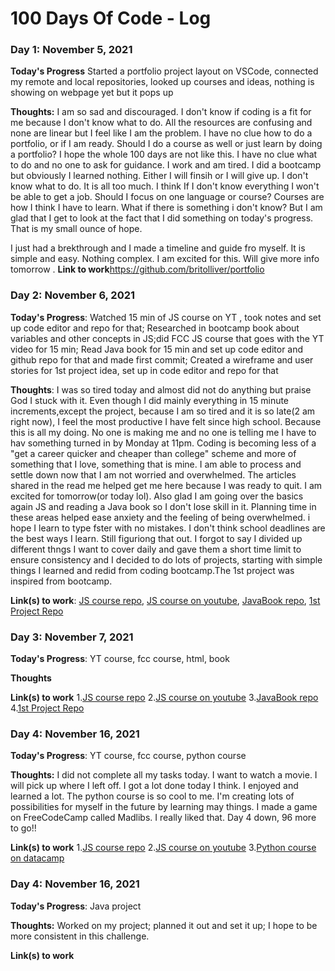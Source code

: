 # 100 Days Of Code - Log

### Day 1: November 5, 2021
<!-- ##### (delete me or comment me out)

**Today's Progress**: Fixed CSS, worked on canvas functionality for the app.

**Thoughts:** I really struggled with CSS, but, overall, I feel like I am slowly getting better at it. Canvas is still new for me, but I managed to figure out some basic functionality.

**Link to work:** [Calculator App](http://www.example.com) -->
**Today's Progress** Started a portfolio project layout on VSCode, connected my remote and local repositories, looked up courses and ideas, nothing is showing on webpage yet but it pops up

**Thoughts:** I am so sad and discouraged. I don't know if coding is a fit for me because I don't know what to do. All the resources are confusing and none are linear but I feel like I am the problem. I have no clue how to do a portfolio, or if I am ready. Should I do a course as well or just learn by doing a portfolio? I hope the whole 100 days are not like this. I have no clue what to do and no one to ask for guidance. I work and am tired. I did a bootcamp but obviously I learned nothing. Either I will finsih or I will give up. I don't know what to do. It is all too much. I think If I don't know everything I won't be able to get a job. Should I focus on one language or course? Courses are how I think I have to learn. What if there is something i don't know? But I am glad that I get to look at the fact that I did something on today's progress. That is my small ounce of hope.

I just had a brekthrough and I made a timeline and guide fro myself. It is simple and easy. Nothing complex. I am excited for this.  Will give more info tomorrow .
**Link to work**https://github.com/britolliver/portfolio

### Day 2: November 6, 2021


**Today's Progress**: Watched 15 min of JS course on YT , took notes and set up code editor and repo for that; Researched in bootcamp book about variables and other concepts in JS;did FCC JS course that goes with the YT video for 15 min; Read Java book for 15 min and set up code editor and github repo for that and made first commit; Created a wireframe and user stories for 1st project idea, set up in code editor and repo for that

**Thoughts**: I was so tired today and almost did not do anything but praise God I stuck with it. Even though I did mainly everything in 15 minute increments,except the project, because I am so tired and it is so late(2 am right now), I feel the most productive I have felt since high school. Because this is all my doing. No one is making me and no one is telling me I have to hav something turned in by Monday at 11pm. Coding is becoming less of a "get a career quicker and cheaper than college" scheme and more of something that I love, something that is mine. I am able to process and settle down now that I am not worried and overwhelmed. The articles shared in the read me helped get me here because I was ready to quit. I am excited for tomorrow(or today lol). Also glad I am going over the basics again JS and reading a Java book so I don't lose skill in it. Planning time in these areas helped ease anxiety and the feeling of being overwhelmed. i hope I learn to type fster with no mistakes. I don't think school deadlines are the best ways I learn. Still figuriong that out. I forgot to say I divided up different thngs I want to cover daily and gave them a short time limit to ensure consistency and I decided to do lots of projects, starting with simple things I learned and redid from coding bootcamp.The 1st project was inspired from bootcamp.

**Link(s) to work**: [JS course repo](https://github.com/britolliver/JavaScriptCourse), [JS course on youtube](https://www.youtube.com/watch?v=PkZNo7MFNFg), [JavaBook repo](https://github.com/britolliver/LearnJavaBook), [1st Project Repo](https://github.com/britolliver/SimpleQuizGame)


### Day 3: November 7, 2021

**Today's Progress**: YT course, fcc course, html, book

**Thoughts** 

**Link(s) to work**
1.[JS course repo](https://github.com/britolliver/JavaScriptCourse)
2.[JS course on youtube](https://www.youtube.com/watch?v=PkZNo7MFNFg)
3.[JavaBook repo](https://github.com/britolliver/LearnJavaBook)
4.[1st Project Repo](https://github.com/britolliver/SimpleQuizGame)

### Day 4: November 16, 2021

**Today's Progress**: YT course, fcc course, python course

**Thoughts:** I did not complete all my tasks today. I want to watch a movie. I will pick up where I left off. I got a lot done today I think. I enjoyed and learned a lot. The python course is so cool to me. I'm creating lots of possibilities for myself in the future by learning may things. I made a game on FreeCodeCamp called Madlibs. I really liked that. Day 4 down, 96 more to go!!


**Link(s) to work**
1.[JS course repo](https://github.com/britolliver/JavaScriptCourse)
2.[JS course on youtube](https://www.youtube.com/watch?v=PkZNo7MFNFg)
3.[Python course on datacamp](https://campus.datacamp.com/courses/intro-to-python-for-data-science/chapter-2-python-lists?ex=1)

### Day 4: November 16, 2021

**Today's Progress**: Java project

**Thoughts:** Worked on my project; planned it out and set it up; I hope to be more consistent in this challenge. 


**Link(s) to work**




